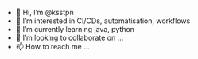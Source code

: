 - 👋 Hi, I’m @ksstpn
- 👀 I’m interested in CI/CDs, automatisation, workflows
- 🌱 I’m currently learning java, python
- 💞️ I’m looking to collaborate on ... 
- 📫 How to reach me ...

<!---
ksstpn/ksstpn is a ✨ special ✨ repository because its `README.md` (this file) appears on your GitHub profile.
You can click the Preview link to take a look at your changes.
--->
